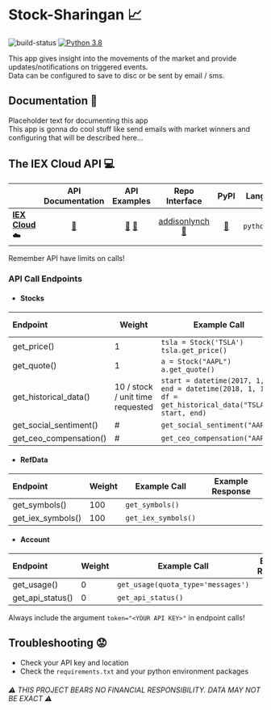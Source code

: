 # Stock-Sharingan :chart_with_upwards_trend:

![build-status](https://travis-ci.com/XDwightsBeetsX/stock-sharingan.svg?branch=master)
[![Python 3.8](https://img.shields.io/badge/python-3.8-blue.svg)](https://www.python.org/downloads/release/python-380/)

This app gives insight into the movements of the market and provide updates/notifications on triggered events.  
Data can be configured to save to disc or be sent by email / sms.  

## Documentation :book:
Placeholder text for documenting this app  
This app is gonna do cool stuff like send emails with market winners
and configuring that will be described here...

## The IEX Cloud API :computer:
||API Documentation|API Examples|Repo Interface|PyPI|Lang|Free|
|:--|:-:|:-:|:-:|:-:|:-:|:-:|
|[**IEX Cloud**](https://iexcloud.io/):cloud:|[:book:](https://iexcloud.io/docs/api)|[:pencil:](https://github.com/addisonlynch/iexfinance#common-usage-examples) [:pencil:](https://github.com/addisonlynch/iex-examples)|[addisonlynch](https://github.com/addisonlynch/iexfinance) [:book:](https://addisonlynch.github.io/iexfinance/stable/stocks.html)|[:book:](https://pypi.org/project/iexfinance/)|`python`|:white_check_mark:|

Remember API have limits on calls!

### API Call Endpoints
- #### Stocks
|Endpoint|Weight|Example Call|Example Response|
|:--|---|---|:-:|
|get_price()|1|`tsla = Stock('TSLA')  tsla.get_price()`| |
|get_quote()|1|`a = Stock("AAPL")  a.get_quote()`| |
|get_historical_data()|10 / stock / unit time requested|`start = datetime(2017, 1, 1)  end = datetime(2018, 1, 1)  df = get_historical_data("TSLA", start, end)`| |
|get_social_sentiment()|#|`get_social_sentiment("AAPL")`| |
|get_ceo_compensation()|#|`get_ceo_compensation("AAPL")`| |

- #### RefData
|Endpoint|Weight|Example Call|Example Response|
|:--|---|---|:-:|
|get_symbols()|100|`get_symbols()`| |
|get_iex_symbols()|100|`get_iex_symbols()`| |

- #### Account
|Endpoint|Weight|Example Call|Example Response|
|:--|---|---|:-:|
|get_usage()|0|`get_usage(quota_type='messages')`| |
|get_api_status()|0|`get_api_status()`| |

Always include the argument `token="<YOUR API KEY>"` in endpoint calls!

## Troubleshooting :worried:
- Check your API key and location
- Check the `requirements.txt` and your python environment packages

###### :warning: THIS PROJECT BEARS NO FINANCIAL RESPONSIBILITY. DATA MAY NOT BE EXACT :warning:
